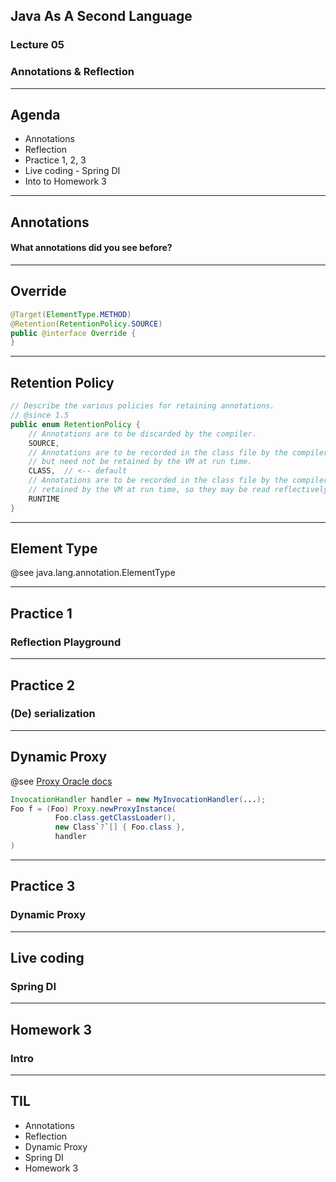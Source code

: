 ## Java As A Second Language
### Lecture 05
### Annotations & Reflection

---
## Agenda

- Annotations
- Reflection
- Practice 1, 2, 3
- Live coding - Spring DI
- Into to Homework 3


---
## Annotations
#### What annotations did you see before?


---
## Override
```java
@Target(ElementType.METHOD)
@Retention(RetentionPolicy.SOURCE)
public @interface Override {
}
```

---
## Retention Policy
```java
// Describe the various policies for retaining annotations.  
// @since 1.5 
public enum RetentionPolicy {
    // Annotations are to be discarded by the compiler.
    SOURCE,
    // Annotations are to be recorded in the class file by the compiler
    // but need not be retained by the VM at run time.
    CLASS,  // <-- default
    // Annotations are to be recorded in the class file by the compiler and
    // retained by the VM at run time, so they may be read reflectively.
    RUNTIME
}
```


---
## Element Type
@see java.lang.annotation.ElementType


---
## Practice 1
### Reflection Playground

---
## Practice 2
### (De) serialization


---
## Dynamic Proxy
@see [Proxy Oracle docs](https://docs.oracle.com/en/java/javase/14/docs/api/java.base/java/lang/reflect/Proxy.html)

```java
InvocationHandler handler = new MyInvocationHandler(...);
Foo f = (Foo) Proxy.newProxyInstance(
          Foo.class.getClassLoader(),
          new Class`?`[] { Foo.class },
          handler
)
```


---
## Practice 3
### Dynamic Proxy


---
## Live coding
### Spring DI


---
## Homework 3
### Intro

---
## TIL
- Annotations
- Reflection
- Dynamic Proxy 
- Spring DI
- Homework 3 
